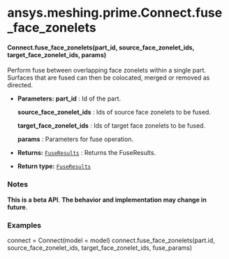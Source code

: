 # ansys.meshing.prime.Connect.fuse_face_zonelets

<a id="ansys.meshing.prime.Connect.fuse_face_zonelets"></a>

#### Connect.fuse_face_zonelets(part_id, source_face_zonelet_ids, target_face_zonelet_ids, params)

Perform fuse between overlapping face zonelets within a single part. Surfaces that are fused can then be colocated, merged or removed as directed.

* **Parameters:**
  **part_id**
  : Id of the part.

  **source_face_zonelet_ids**
  : Ids of source face zonelets to be fused.

  **target_face_zonelet_ids**
  : Ids of target face zonelets to be fused.

  **params**
  : Parameters for fuse operation.
* **Returns:**
  [`FuseResults`](ansys.meshing.prime.FuseResults.md#ansys.meshing.prime.FuseResults)
  : Returns the FuseResults.
* **Return type:**
  [`FuseResults`](ansys.meshing.prime.FuseResults.md#ansys.meshing.prime.FuseResults)

### Notes

**This is a beta API**. **The behavior and implementation may change in future**.

### Examples

connect = Connect(model = model)
connect.fuse_face_zonelets(part.id, source_face_zonelet_ids, target_face_zonelet_ids, fuse_params)

<!-- !! processed by numpydoc !! -->
